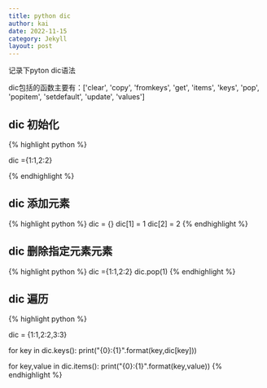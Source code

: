 ```yaml
---
title: python dic
author: kai
date: 2022-11-15
category: Jekyll
layout: post
---
```


记录下pyton dic语法

dic包括的函数主要有：['clear', 'copy', 'fromkeys', 'get', 'items', 'keys', 'pop', 'popitem', 'setdefault', 'update', 'values']


dic 初始化
-------------

{% highlight python %}

dic ={1:1,2:2}

{% endhighlight %}

dic 添加元素
-------------

{% highlight python %}
dic = {}
dic[1] = 1
dic[2] = 2
{% endhighlight %}

dic 删除指定元素元素
-------------

{% highlight python %}
dic ={1:1,2:2}
dic.pop(1)
{% endhighlight %}

dic 遍历
-------------

{% highlight python %}

dic = {1:1,2:2,3:3}

for key in dic.keys():
    print("{0}:{1}".format(key,dic[key]))

for key,value in dic.items():
    print("{0}:{1}".format(key,value))
{% endhighlight %}
